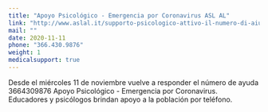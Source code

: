```yaml
---
title: "Apoyo Psicológico - Emergencia por Coronavirus ASL AL"
link: "http://www.aslal.it/supporto-psicologico-attivo-il-numero-di-aiuto-asl-al"
mail: ""
date: 2020-11-11
phone: "366.430.9876"
weight: 1
medicalsupport: true
---
```


Desde el miércoles 11 de noviembre vuelve a responder el número de ayuda 3664309876 Apoyo Psicológico - Emergencia por Coronavirus.  
Educadores y psicólogos brindan apoyo a la población por teléfono.
